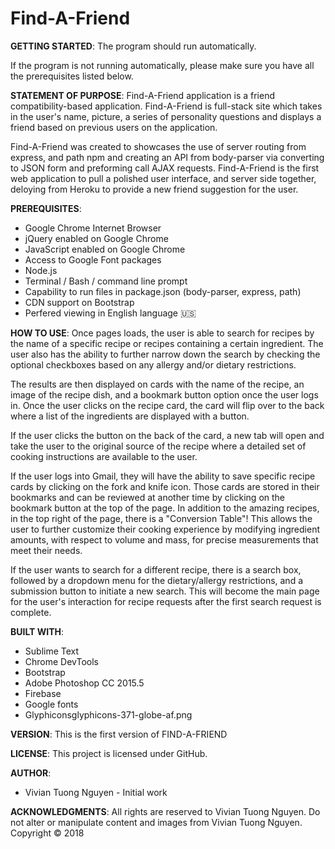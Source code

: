 # Find-A-Friend
**GETTING STARTED**:
The program should run automatically.

If the program is not running automatically, please make sure you have all the prerequisites listed below.

**STATEMENT OF PURPOSE**:
Find-A-Friend application is a friend compatibility-based  application. Find-A-Friend is full-stack site which takes in the user's name, picture, a series of personality questions and displays a friend based on previous users on the application.

Find-A-Friend was created to showcases the use of server routing from express, and path npm and creating an API from body-parser via converting to JSON form and preforming call AJAX requests.  Find-A-Friend is the first web application to pull a polished user interface, and server side together, deloying from Heroku to provide a new friend suggestion for the user.

**PREREQUISITES**:
- Google Chrome Internet Browser
- jQuery enabled on Google Chrome
- JavaScript enabled on Google Chrome
- Access to Google Font packages
- Node.js
- Terminal / Bash / command line prompt
- Capability to run files in package.json (body-parser, express, path)
- CDN support on Bootstrap
- Perfered viewing in English language :us:

**HOW TO USE**:
Once pages loads, the user is able to search for recipes by the name of a specific recipe or recipes containing a certain ingredient. The user also has the ability to further narrow down the search by checking the optional checkboxes based on any allergy and/or dietary restrictions.

The results are then displayed on cards with the name of the recipe, an image of the recipe dish, and a bookmark button option once the user logs in. Once the user clicks on the recipe card, the card will flip over to the back where a list of the ingredients are displayed with a button.

If the user clicks the button on the back of the card, a new tab will open and take the user to the  original source of the recipe where a detailed set of cooking instructions are available to the user.

If the user logs into Gmail, they will have the ability to save specific recipe cards by clicking on the fork and knife icon. Those cards are stored in their bookmarks and can be reviewed at another time by clicking on the bookmark button at the top of the page.
In addition to the amazing recipes, in the top right of the page, there is a "Conversion Table"! This allows the user to further customize their cooking experience by modifying ingredient amounts, with respect to volume and mass, for precise measurements that meet their needs.

If the user wants to search for a different recipe, there is a search box, followed by a dropdown menu for the dietary/allergy restrictions, and a submission button to initiate a new search. This will become the main page for the user's interaction for recipe requests after the first search request is complete.

**BUILT WITH**:
- Sublime Text
- Chrome DevTools
- Bootstrap
- Adobe Photoshop CC 2015.5
- Firebase
- Google fonts
- Glyphiconsglyphicons-371-globe-af.png

**VERSION**:
This is the first version of FIND-A-FRIEND

**LICENSE**:
This project is licensed under GitHub.

**AUTHOR**:
- Vivian Tuong Nguyen - Initial work



**ACKNOWLEDGMENTS**:
All rights are reserved to Vivian Tuong Nguyen. Do not alter or manipulate content and images from Vivian Tuong Nguyen.
Copyright   :copyright: 2018

